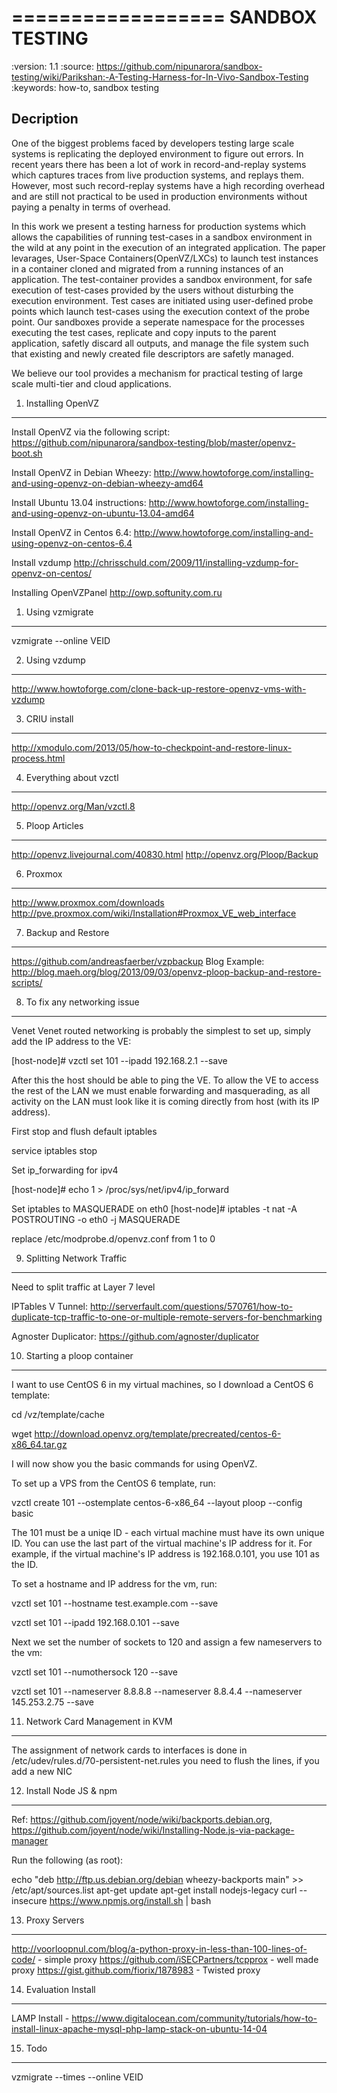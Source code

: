 ==================
SANDBOX TESTING
=================

:version: 1.1
:source: https://github.com/nipunarora/sandbox-testing/wiki/Parikshan:-A-Testing-Harness-for-In-Vivo-Sandbox-Testing
:keywords: how-to, sandbox testing

Decription
--------

One of the biggest problems faced by developers testing large scale systems is replicating the deployed environment to figure out errors.
In recent years there has been a lot of work in record-and-replay systems which captures traces from live production systems, and replays them.
However, most such record-replay systems have a high recording overhead and are still not practical to be used in production environments without paying a penalty in terms of overhead.

In this work we present a testing harness for production systems which allows the capabilities of running test-cases in a sandbox environment in the wild at any point in the execution of an integrated application. 
The paper levarages, User-Space Containers(OpenVZ/LXCs) to launch test instances in a container cloned and migrated from a running instances of an application. 
The test-container provides a sandbox environment, for safe execution of test-cases provided by the users without disturbing the execution environment. 
Test cases are initiated using user-defined probe points which launch test-cases using the execution context of the probe point. 
Our sandboxes provide a seperate namespace for the processes executing the test cases, replicate and copy inputs to the parent application, safetly discard all outputs, and manage the file system such that existing and newly created file descriptors are safetly managed.

We believe our tool provides a mechanism for practical testing of large scale multi-tier and cloud applications. 

1. Installing OpenVZ
---------------

Install OpenVZ via the following script: https://github.com/nipunarora/sandbox-testing/blob/master/openvz-boot.sh

Install OpenVZ in Debian Wheezy: http://www.howtoforge.com/installing-and-using-openvz-on-debian-wheezy-amd64

Install Ubuntu 13.04 instructions: http://www.howtoforge.com/installing-and-using-openvz-on-ubuntu-13.04-amd64

Install OpenVZ in Centos 6.4: http://www.howtoforge.com/installing-and-using-openvz-on-centos-6.4

Install vzdump http://chrisschuld.com/2009/11/installing-vzdump-for-openvz-on-centos/

Installing OpenVZPanel http://owp.softunity.com.ru

1. Using vzmigrate
---------------
 vzmigrate --online <host> VEID

2. Using vzdump
--------------
http://www.howtoforge.com/clone-back-up-restore-openvz-vms-with-vzdump

3. CRIU install
--------------
http://xmodulo.com/2013/05/how-to-checkpoint-and-restore-linux-process.html

4. Everything about vzctl
-----------------
http://openvz.org/Man/vzctl.8

5. Ploop Articles
-----------
http://openvz.livejournal.com/40830.html http://openvz.org/Ploop/Backup

6. Proxmox
-----------
http://www.proxmox.com/downloads http://pve.proxmox.com/wiki/Installation#Proxmox_VE_web_interface

7. Backup and Restore
------------
https://github.com/andreasfaerber/vzpbackup Blog Example: http://blog.maeh.org/blog/2013/09/03/openvz-ploop-backup-and-restore-scripts/

8. To fix any networking issue
--------------
Venet Venet routed networking is probably the simplest to set up, simply add the IP address to the VE:

[host-node]# vzctl set 101 --ipadd 192.168.2.1 --save

After this the host should be able to ping the VE. To allow the VE to access the rest of the LAN we must enable forwarding and masquerading, as all activity on the LAN must look like it is coming directly from host (with its IP address).

First stop and flush default iptables

service iptables stop

Set ip_forwarding for ipv4

[host-node]# echo 1 > /proc/sys/net/ipv4/ip_forward

Set iptables to MASQUERADE on eth0
[host-node]# iptables -t nat -A POSTROUTING -o eth0 -j MASQUERADE

replace /etc/modprobe.d/openvz.conf from 1 to 0

9. Splitting Network Traffic
----------------
Need to split traffic at Layer 7 level

IPTables V Tunnel: http://serverfault.com/questions/570761/how-to-duplicate-tcp-traffic-to-one-or-multiple-remote-servers-for-benchmarking

Agnoster Duplicator: https://github.com/agnoster/duplicator

10. Starting a ploop container
---------------

I want to use CentOS 6 in my virtual machines, so I download a CentOS 6 template:

cd /vz/template/cache

wget http://download.openvz.org/template/precreated/centos-6-x86_64.tar.gz

I will now show you the basic commands for using OpenVZ.

To set up a VPS from the CentOS 6 template, run:

vzctl create 101 --ostemplate centos-6-x86_64 --layout ploop --config basic

The 101 must be a uniqe ID - each virtual machine must have its own unique ID. You can use the last part of the virtual machine's IP address for it. For example, if the virtual machine's IP address is 192.168.0.101, you use 101 as the ID.

To set a hostname and IP address for the vm, run:

vzctl set 101 --hostname test.example.com --save

vzctl set 101 --ipadd 192.168.0.101 --save

Next we set the number of sockets to 120 and assign a few nameservers to the vm:

vzctl set 101 --numothersock 120 --save

vzctl set 101 --nameserver 8.8.8.8 --nameserver 8.8.4.4 --nameserver 145.253.2.75 --save

11. Network Card Management in KVM
-------------

The assignment of network cards to interfaces is done in /etc/udev/rules.d/70-persistent-net.rules you need to flush the lines, if you add a new NIC

12. Install Node JS & npm
-------------

Ref: https://github.com/joyent/node/wiki/backports.debian.org, https://github.com/joyent/node/wiki/Installing-Node.js-via-package-manager

Run the following (as root):

echo "deb http://ftp.us.debian.org/debian wheezy-backports main" >> /etc/apt/sources.list
apt-get update
apt-get install nodejs-legacy
curl --insecure https://www.npmjs.org/install.sh | bash


13. Proxy Servers
----------
http://voorloopnul.com/blog/a-python-proxy-in-less-than-100-lines-of-code/ - simple proxy 
https://github.com/iSECPartners/tcpprox - well made proxy 
https://gist.github.com/fiorix/1878983 - Twisted proxy

14. Evaluation Install
------------------

LAMP Install - https://www.digitalocean.com/community/tutorials/how-to-install-linux-apache-mysql-php-lamp-stack-on-ubuntu-14-04

15. Todo
------------

 vzmigrate --times --online <host> VEID 